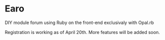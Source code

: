 # Earo 

DIY module forum using Ruby on the front-end exclusivaly with Opal.rb

Registration is working as of April 20th. More features will be added soon.
